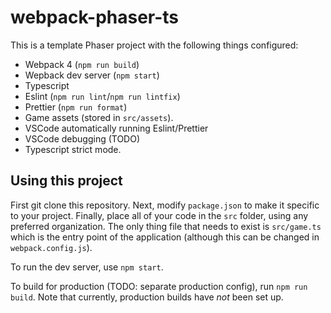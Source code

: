 # webpack-phaser-ts

This is a template Phaser project with the following things configured:

- Webpack 4 (`npm run build`)
- Wepback dev server (`npm start`)
- Typescript
- Eslint (`npm run lint`/`npm run lintfix`)
- Prettier (`npm run format`)
- Game assets (stored in `src/assets`).
- VSCode automatically running Eslint/Prettier
- VSCode debugging (TODO)
- Typescript strict mode.

## Using this project

First git clone this repository. Next, modify `package.json` to make it specific to your project. Finally, place all of your code in the `src` folder, using any preferred organization. The only thing file that needs to exist is `src/game.ts` which is the entry point of the application (although this can be changed in `webpack.config.js`).

To run the dev server, use `npm start`.

To build for production (TODO: separate production config), run `npm run build`. Note that currently, production builds have _not_ been set up.
